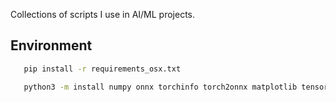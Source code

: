 Collections of scripts I use in AI/ML projects.

## Environment

```bash
   pip install -r requirements_osx.txt
```

```bash
   python3 -m install numpy onnx torchinfo torch2onnx matplotlib tensorflow QKeras torchinfo torch lightning tf2onnx 
```